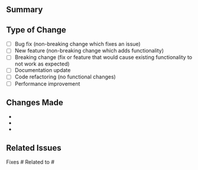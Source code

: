 ## Summary

<!-- Briefly describe what this PR does and why it's needed -->

## Type of Change

<!-- Please check the relevant option(s) -->

- [ ] Bug fix (non-breaking change which fixes an issue)
- [ ] New feature (non-breaking change which adds functionality)
- [ ] Breaking change (fix or feature that would cause existing functionality to not work as expected)
- [ ] Documentation update
- [ ] Code refactoring (no functional changes)
- [ ] Performance improvement

## Changes Made

<!-- Describe the specific changes made in this PR -->

-
-
-

## Related Issues

<!-- Link to related issues using "Fixes #123" or "Closes #123" -->

Fixes #
Related to #
